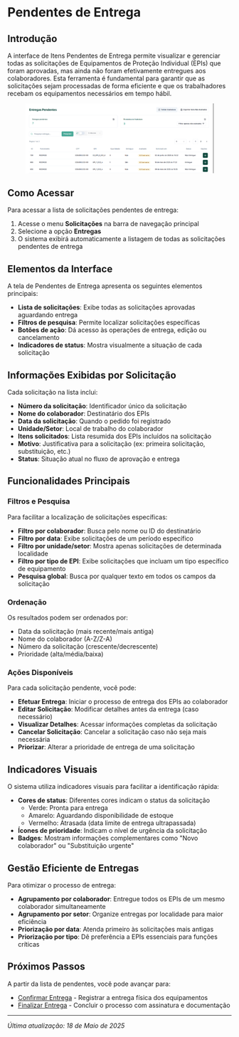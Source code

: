 # Pendentes de Entrega

## Introdução

A interface de Itens Pendentes de Entrega permite visualizar e gerenciar todas as solicitações de Equipamentos de Proteção Individual (EPIs) que foram aprovadas, mas ainda não foram efetivamente entregues aos colaboradores. Esta ferramenta é fundamental para garantir que as solicitações sejam processadas de forma eficiente e que os trabalhadores recebam os equipamentos necessários em tempo hábil.

<figure><img src="../../.gitbook/assets/image (50).png" alt=""><figcaption></figcaption></figure>

## Como Acessar

Para acessar a lista de solicitações pendentes de entrega:

1. Acesse o menu **Solicitações** na barra de navegação principal
2. Selecione a opção **Entregas**
3. O sistema exibirá automaticamente a listagem de todas as solicitações pendentes de entrega

## Elementos da Interface

A tela de Pendentes de Entrega apresenta os seguintes elementos principais:

* **Lista de solicitações**: Exibe todas as solicitações aprovadas aguardando entrega
* **Filtros de pesquisa**: Permite localizar solicitações específicas
* **Botões de ação**: Dá acesso às operações de entrega, edição ou cancelamento
* **Indicadores de status**: Mostra visualmente a situação de cada solicitação

## Informações Exibidas por Solicitação

Cada solicitação na lista inclui:

* **Número da solicitação**: Identificador único da solicitação
* **Nome do colaborador**: Destinatário dos EPIs
* **Data da solicitação**: Quando o pedido foi registrado
* **Unidade/Setor**: Local de trabalho do colaborador
* **Itens solicitados**: Lista resumida dos EPIs incluídos na solicitação
* **Motivo**: Justificativa para a solicitação (ex: primeira solicitação, substituição, etc.)
* **Status**: Situação atual no fluxo de aprovação e entrega

## Funcionalidades Principais

### Filtros e Pesquisa

Para facilitar a localização de solicitações específicas:

* **Filtro por colaborador**: Busca pelo nome ou ID do destinatário
* **Filtro por data**: Exibe solicitações de um período específico
* **Filtro por unidade/setor**: Mostra apenas solicitações de determinada localidade
* **Filtro por tipo de EPI**: Exibe solicitações que incluam um tipo específico de equipamento
* **Pesquisa global**: Busca por qualquer texto em todos os campos da solicitação

### Ordenação

Os resultados podem ser ordenados por:

* Data da solicitação (mais recente/mais antiga)
* Nome do colaborador (A-Z/Z-A)
* Número da solicitação (crescente/decrescente)
* Prioridade (alta/média/baixa)

### Ações Disponíveis

Para cada solicitação pendente, você pode:

* **Efetuar Entrega**: Iniciar o processo de entrega dos EPIs ao colaborador
* **Editar Solicitação**: Modificar detalhes antes da entrega (caso necessário)
* **Visualizar Detalhes**: Acessar informações completas da solicitação
* **Cancelar Solicitação**: Cancelar a solicitação caso não seja mais necessária
* **Priorizar**: Alterar a prioridade de entrega de uma solicitação

## Indicadores Visuais

O sistema utiliza indicadores visuais para facilitar a identificação rápida:

* **Cores de status**: Diferentes cores indicam o status da solicitação
  * Verde: Pronta para entrega
  * Amarelo: Aguardando disponibilidade de estoque
  * Vermelho: Atrasada (data limite de entrega ultrapassada)
* **Ícones de prioridade**: Indicam o nível de urgência da solicitação
* **Badges**: Mostram informações complementares como "Novo colaborador" ou "Substituição urgente"

## Gestão Eficiente de Entregas

Para otimizar o processo de entrega:

* **Agrupamento por colaborador**: Entregue todos os EPIs de um mesmo colaborador simultaneamente
* **Agrupamento por setor**: Organize entregas por localidade para maior eficiência
* **Priorização por data**: Atenda primeiro às solicitações mais antigas
* **Priorização por tipo**: Dê preferência a EPIs essenciais para funções críticas

## Próximos Passos

A partir da lista de pendentes, você pode avançar para:

* [Confirmar Entrega](confirmar-entrega.md) - Registrar a entrega física dos equipamentos
* [Finalizar Entrega](broken-reference) - Concluir o processo com assinatura e documentação

***

_Última atualização: 18 de Maio de 2025_
